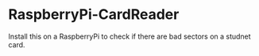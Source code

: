 # RaspberryPi-CardReader

Install this on a RaspberryPi to check if there are bad sectors on a studnet card.
